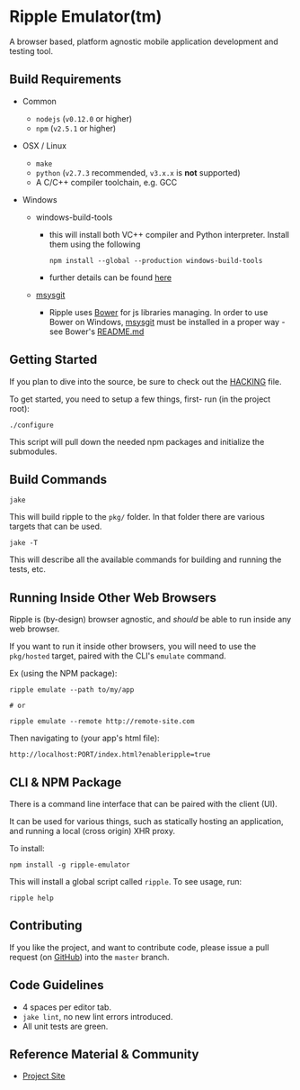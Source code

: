 <!--
#
# Licensed to the Apache Software Foundation (ASF) under one
# or more contributor license agreements.  See the NOTICE file
# distributed with this work for additional information
# regarding copyright ownership.  The ASF licenses this file
# to you under the Apache License, Version 2.0 (the
# "License"); you may not use this file except in compliance
# with the License.  You may obtain a copy of the License at
#
# http://www.apache.org/licenses/LICENSE-2.0
#
# Unless required by applicable law or agreed to in writing,
# software distributed under the License is distributed on an
# "AS IS" BASIS, WITHOUT WARRANTIES OR CONDITIONS OF ANY
#  KIND, either express or implied.  See the License for the
# specific language governing permissions and limitations
# under the License.
#
-->

# Ripple Emulator(tm)

A browser based, platform agnostic mobile application development and testing tool.

## Build Requirements

* Common
  * `nodejs` (`v0.12.0` or higher)
  * `npm` (`v2.5.1` or higher)

* OSX / Linux
    * `make`
    * `python` (`v2.7.3` recommended, `v3.x.x` is __not__ supported)
    * A C/C++ compiler toolchain, e.g. GCC

* Windows
  * windows-build-tools
    * this will install both VC++ compiler and Python interpreter. Install them using the following 

      `npm install --global --production windows-build-tools`

    * further details can be found [here](https://github.com/nodejs/node-gyp#installation)

  * [msysgit](http://msysgit.github.io/)
    * Ripple uses [Bower](http://bower.io/) for js libraries managing. In order to use Bower on Windows, [msysgit](http://msysgit.github.io/) must be installed in a proper way - see Bower's [README.md](https://github.com/bower/bower#windows-users)

## Getting Started

If you plan to dive into the source, be sure to check out the [HACKING](https://github.com/ripple-emulator/ripple/blob/master/HACKING.md) file.

To get started, you need to setup a few things, first- run (in the project root):

    ./configure

This script will pull down the needed npm packages and initialize the submodules.

## Build Commands

    jake

This will build ripple to the `pkg/` folder. In that folder there are various targets that can be used.

    jake -T

This will describe all the available commands for building and running the tests, etc.

## Running Inside Other Web Browsers

Ripple is (by-design) browser agnostic, and _should_ be able to run inside any web browser.

If you want to run it inside other browsers, you will need to use the `pkg/hosted` target, paired with the CLI's `emulate` command.

Ex (using the NPM package):

    ripple emulate --path to/my/app

    # or

    ripple emulate --remote http://remote-site.com

Then navigating to (your app's html file):

    http://localhost:PORT/index.html?enableripple=true

## CLI & NPM Package

There is a command line interface that can be paired with the client (UI).

It can be used for various things, such as statically hosting an application, and running a local (cross origin) XHR proxy.

To install:

    npm install -g ripple-emulator

This will install a global script called `ripple`. To see usage, run:

    ripple help

## Contributing

If you like the project, and want to contribute code, please issue a pull request (on [GitHub](https://github.com/ripple-emulator/ripple/pulls)) into the `master` branch.

## Code Guidelines

* 4 spaces per editor tab.
* `jake lint`, no new lint errors introduced.
* All unit tests are green.

## Reference Material &amp; Community

* [Project Site](https://github.com/ripple-emulator)
